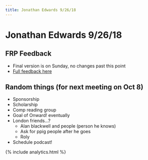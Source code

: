 ```yaml
---
title: Jonathan Edwards 9/26/18
---
```


# Jonathan Edwards 9/26/18

## FRP Feedback

- Final version is on Sunday, no changes past this point
- [Full feedback here](/papers/comprehensible-frp/feedback#takeaways)

## Random things (for next meeting on Oct 8)

- Sponsorship
- Scholarship
- Comp reading group
- Goal of Onward! eventually  
- London friends...?  
    - Alan blackwell and people (person he knows) 
    - Ask for ppig people after he goes  
    - Roly  
- Schedule podcast!


{% include analytics.html %}
